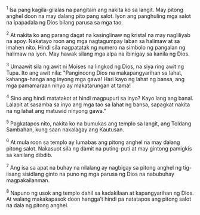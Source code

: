 <sup>1</sup>
Isa pang kagila-gilalas na pangitain ang nakita ko sa langit. May pitong anghel doon na may dalang pito pang salot. Iyon ang panghuling mga salot na ipapadala ng Dios bilang parusa sa mga tao. 

<sup>2</sup>
At nakita ko ang parang dagat na kasinglinaw ng kristal na may nagliliyab na apoy. Nakatayo roon ang mga nagtagumpay laban sa halimaw at sa imahen nito. Hindi sila nagpatatak ng numero na simbolo ng pangalan ng halimaw na iyon. May hawak silang mga alpa na ibinigay sa kanila ng Dios. 

<sup>3</sup>
Umaawit sila ng awit ni Moises na lingkod ng Dios, na siya ring awit ng Tupa. Ito ang awit nila: "Panginoong Dios na makapangyarihan sa lahat, kahanga-hanga ang inyong mga gawa! Hari kayo ng lahat ng bansa, ang mga pamamaraan ninyo ay makatarungan at tama! 

<sup>4</sup>
Sino ang hindi matatakot at hindi magpupuri sa inyo? Kayo lang ang banal. Lalapit at sasamba sa inyo ang mga tao sa lahat ng bansa, sapagkat nakita na ng lahat ang matuwid ninyong gawa." 

<sup>5</sup>
Pagkatapos nito, nakita ko na bumukas ang templo sa langit, ang Toldang Sambahan, kung saan nakalagay ang Kautusan. 

<sup>6</sup>
At mula roon sa templo ay lumabas ang pitong anghel na may dalang pitong salot. Nakasuot sila ng damit na puting-puti at may gintong pamigkis sa kanilang dibdib. 

<sup>7</sup>
Ang isa sa apat na buhay na nilalang ay nagbigay sa pitong anghel ng tig-iisang sisidlang ginto na puno ng mga parusa ng Dios na nabubuhay magpakailanman. 

<sup>8</sup>
Napuno ng usok ang templo dahil sa kadakilaan at kapangyarihan ng Dios. At walang makakapasok doon hanggaʼt hindi pa natatapos ang pitong salot na dala ng pitong anghel.